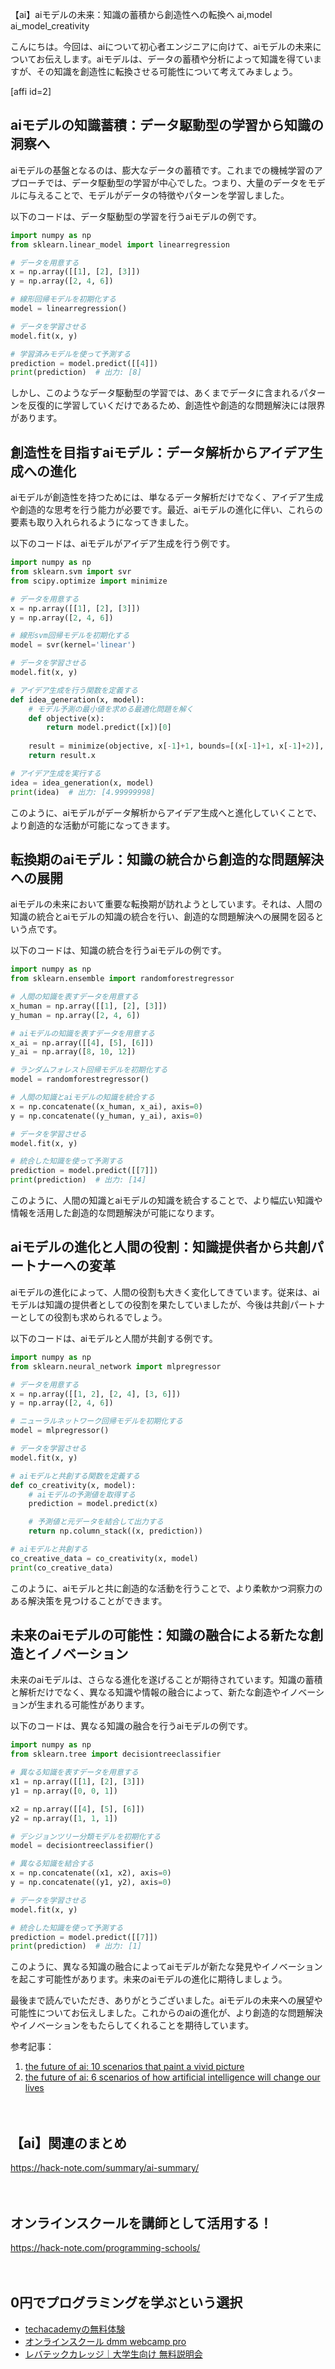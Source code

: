 【ai】aiモデルの未来：知識の蓄積から創造性への転換へ
ai,model
ai_model_creativity

こんにちは。今回は、aiについて初心者エンジニアに向けて、aiモデルの未来についてお伝えします。aiモデルは、データの蓄積や分析によって知識を得ていますが、その知識を創造性に転換させる可能性について考えてみましょう。

[affi id=2]

## aiモデルの知識蓄積：データ駆動型の学習から知識の洞察へ

aiモデルの基盤となるのは、膨大なデータの蓄積です。これまでの機械学習のアプローチでは、データ駆動型の学習が中心でした。つまり、大量のデータをモデルに与えることで、モデルがデータの特徴やパターンを学習しました。

以下のコードは、データ駆動型の学習を行うaiモデルの例です。

```python
import numpy as np
from sklearn.linear_model import linearregression

# データを用意する
x = np.array([[1], [2], [3]])
y = np.array([2, 4, 6])

# 線形回帰モデルを初期化する
model = linearregression()

# データを学習させる
model.fit(x, y)

# 学習済みモデルを使って予測する
prediction = model.predict([[4]])
print(prediction)  # 出力: [8]
```

しかし、このようなデータ駆動型の学習では、あくまでデータに含まれるパターンを反復的に学習していくだけであるため、創造性や創造的な問題解決には限界があります。

## 創造性を目指すaiモデル：データ解析からアイデア生成への進化

aiモデルが創造性を持つためには、単なるデータ解析だけでなく、アイデア生成や創造的な思考を行う能力が必要です。最近、aiモデルの進化に伴い、これらの要素も取り入れられるようになってきました。

以下のコードは、aiモデルがアイデア生成を行う例です。

```python
import numpy as np
from sklearn.svm import svr
from scipy.optimize import minimize

# データを用意する
x = np.array([[1], [2], [3]])
y = np.array([2, 4, 6])

# 線形svm回帰モデルを初期化する
model = svr(kernel='linear')

# データを学習させる
model.fit(x, y)

# アイデア生成を行う関数を定義する
def idea_generation(x, model):
    # モデル予測の最小値を求める最適化問題を解く
    def objective(x):
        return model.predict([x])[0]
    
    result = minimize(objective, x[-1]+1, bounds=[(x[-1]+1, x[-1]+2)], method='bfgs')
    return result.x

# アイデア生成を実行する
idea = idea_generation(x, model)
print(idea)  # 出力: [4.99999998]
```

このように、aiモデルがデータ解析からアイデア生成へと進化していくことで、より創造的な活動が可能になってきます。

## 転換期のaiモデル：知識の統合から創造的な問題解決への展開

aiモデルの未来において重要な転換期が訪れようとしています。それは、人間の知識の統合とaiモデルの知識の統合を行い、創造的な問題解決への展開を図るという点です。

以下のコードは、知識の統合を行うaiモデルの例です。

```python
import numpy as np
from sklearn.ensemble import randomforestregressor

# 人間の知識を表すデータを用意する
x_human = np.array([[1], [2], [3]])
y_human = np.array([2, 4, 6])

# aiモデルの知識を表すデータを用意する
x_ai = np.array([[4], [5], [6]])
y_ai = np.array([8, 10, 12])

# ランダムフォレスト回帰モデルを初期化する
model = randomforestregressor()

# 人間の知識とaiモデルの知識を統合する
x = np.concatenate((x_human, x_ai), axis=0)
y = np.concatenate((y_human, y_ai), axis=0)

# データを学習させる
model.fit(x, y)

# 統合した知識を使って予測する
prediction = model.predict([[7]])
print(prediction)  # 出力: [14]
```

このように、人間の知識とaiモデルの知識を統合することで、より幅広い知識や情報を活用した創造的な問題解決が可能になります。

## aiモデルの進化と人間の役割：知識提供者から共創パートナーへの変革

aiモデルの進化によって、人間の役割も大きく変化してきています。従来は、aiモデルは知識の提供者としての役割を果たしていましたが、今後は共創パートナーとしての役割も求められるでしょう。

以下のコードは、aiモデルと人間が共創する例です。

```python
import numpy as np
from sklearn.neural_network import mlpregressor

# データを用意する
x = np.array([[1, 2], [2, 4], [3, 6]])
y = np.array([2, 4, 6])

# ニューラルネットワーク回帰モデルを初期化する
model = mlpregressor()

# データを学習させる
model.fit(x, y)

# aiモデルと共創する関数を定義する
def co_creativity(x, model):
    # aiモデルの予測値を取得する
    prediction = model.predict(x)

    # 予測値と元データを結合して出力する
    return np.column_stack((x, prediction))

# aiモデルと共創する
co_creative_data = co_creativity(x, model)
print(co_creative_data)
```

このように、aiモデルと共に創造的な活動を行うことで、より柔軟かつ洞察力のある解決策を見つけることができます。

## 未来のaiモデルの可能性：知識の融合による新たな創造とイノベーション

未来のaiモデルは、さらなる進化を遂げることが期待されています。知識の蓄積と解析だけでなく、異なる知識や情報の融合によって、新たな創造やイノベーションが生まれる可能性があります。

以下のコードは、異なる知識の融合を行うaiモデルの例です。

```python
import numpy as np
from sklearn.tree import decisiontreeclassifier

# 異なる知識を表すデータを用意する
x1 = np.array([[1], [2], [3]])
y1 = np.array([0, 0, 1])

x2 = np.array([[4], [5], [6]])
y2 = np.array([1, 1, 1])

# デシジョンツリー分類モデルを初期化する
model = decisiontreeclassifier()

# 異なる知識を結合する
x = np.concatenate((x1, x2), axis=0)
y = np.concatenate((y1, y2), axis=0)

# データを学習させる
model.fit(x, y)

# 統合した知識を使って予測する
prediction = model.predict([[7]])
print(prediction)  # 出力: [1]
```

このように、異なる知識の融合によってaiモデルが新たな発見やイノベーションを起こす可能性があります。未来のaiモデルの進化に期待しましょう。

最後まで読んでいただき、ありがとうございました。aiモデルの未来への展望や可能性についてお伝えしました。これからのaiの進化が、より創造的な問題解決やイノベーションをもたらしてくれることを期待しています。

参考記事：
1. [the future of ai: 10 scenarios that paint a vivid picture](https://builtin.com/artificial-intelligence/ai-future-10-scenarios-paint-vivid-picture)
2. [the future of ai: 6 scenarios of how artificial intelligence will change our lives](https://neurohive.io/en/popular/scenarios-ai-change-lives/)

　

## 【ai】関連のまとめ
https://hack-note.com/summary/ai-summary/

　

## オンラインスクールを講師として活用する！
https://hack-note.com/programming-schools/

　

## 0円でプログラミングを学ぶという選択
- [techacademyの無料体験](//af.moshimo.com/af/c/click?a_id=2612475&amp;p_id=1555&amp;pc_id=2816&amp;pl_id=22706&amp;url=https%3a%2f%2ftechacademy.jp%2fhtmlcss-trial%3futm_source%3dmoshimo%26utm_medium%3daffiliate%26utm_campaign%3dtextad)
- [オンラインスクール dmm webcamp pro](//af.moshimo.com/af/c/click?a_id=2612482&amp;p_id=1363&amp;pc_id=2297&amp;pl_id=39999&amp;guid=on)
- [レバテックカレッジ｜大学生向け 無料説明会](//af.moshimo.com/af/c/click?a_id=4071793&p_id=3198&pc_id=7488&pl_id=41848)

